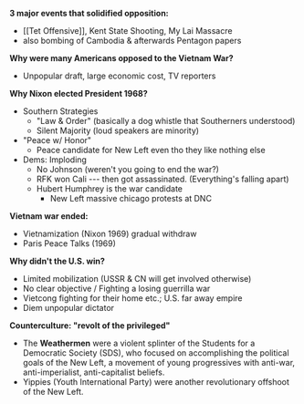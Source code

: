 **3 major events that solidified opposition:**
- [[Tet Offensive]], Kent State Shooting, My Lai Massacre
- also bombing of Cambodia & afterwards Pentagon papers

**Why were many Americans opposed to the Vietnam War?**
- Unpopular draft, large economic cost, TV reporters

**Why Nixon elected President 1968?**
- Southern Strategies
	- "Law & Order" (basically a dog whistle that Southerners understood)
	- Silent Majority (loud speakers are minority)
- "Peace w/ Honor"
	- Peace candidate for New Left even tho they like nothing else
- Dems: Imploding
	- No Johnson (weren't you going to end the war?)
	- RFK won Cali --- then got assassinated. (Everything's falling apart)
	- Hubert Humphrey is the war candidate
		- New Left massive chicago protests at DNC

**Vietnam war ended:**
- Vietnamization (Nixon 1969) gradual withdraw
- Paris Peace Talks (1969)

**Why didn't the U.S. win?**
- Limited mobilization (USSR & CN will get involved otherwise)
- No clear objective / Fighting a losing guerrilla war
- Vietcong fighting for their home etc.; U.S. far away empire
- Diem unpopular dictator

**Counterculture: "revolt of the privileged"**
- The **Weathermen** were a violent splinter of the Students for a Democratic Society (SDS), who focused on accomplishing the political goals of the New Left, a movement of young progressives with anti-war, anti-imperialist, anti-capitalist beliefs.
- Yippies (Youth International Party) were another revolutionary offshoot of the New Left.

